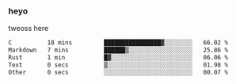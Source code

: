 ### heyo
tweoss here

<!--START_SECTION:waka-->

```txt
C          18 mins         ████████████████▓░░░░░░░░   66.02 %
Markdown   7 mins          ██████▒░░░░░░░░░░░░░░░░░░   25.86 %
Rust       1 min           █▓░░░░░░░░░░░░░░░░░░░░░░░   06.06 %
Text       0 secs          ▒░░░░░░░░░░░░░░░░░░░░░░░░   01.98 %
Other      0 secs          ░░░░░░░░░░░░░░░░░░░░░░░░░   00.07 %
```

<!--END_SECTION:waka-->

<!--
**Tweoss/tweoss** is a ✨ _special_ ✨ repository because its `README.md` (this file) appears on your GitHub profile.

Here are some ideas to get you started:

- 🔭 I’m currently working on ...
- 🌱 I’m currently learning ...
- 👯 I’m looking to collaborate on ...
- 🤔 I’m looking for help with ...
- 💬 Ask me about ...
- 📫 How to reach me: ...
- 😄 Pronouns: ...
- ⚡ Fun fact: ...
-->
